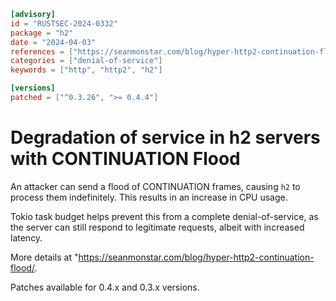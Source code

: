 ```toml
[advisory]
id = "RUSTSEC-2024-0332"
package = "h2"
date = "2024-04-03"
references = ["https://seanmonstar.com/blog/hyper-http2-continuation-flood/"]
categories = ["denial-of-service"]
keywords = ["http", "http2", "h2"]

[versions]
patched = ["^0.3.26", ">= 0.4.4"]
```

# Degradation of service in h2 servers with CONTINUATION Flood

An attacker can send a flood of CONTINUATION frames, causing `h2` to process them indefinitely.
This results in an increase in CPU usage.

Tokio task budget helps prevent this from a complete denial-of-service, as the server can still
respond to legitimate requests, albeit with increased latency.

More details at "https://seanmonstar.com/blog/hyper-http2-continuation-flood/.

Patches available for 0.4.x and 0.3.x versions.
